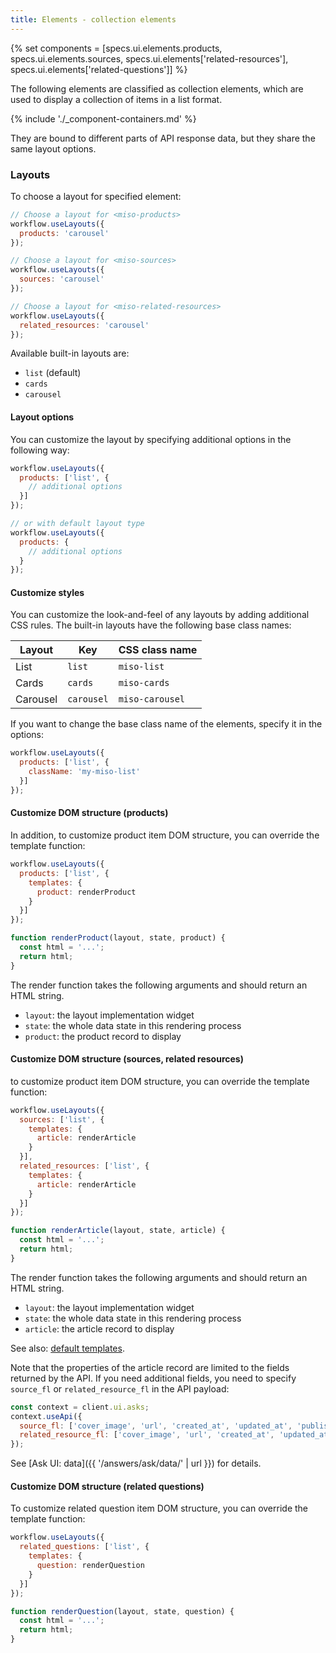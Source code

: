 ```yaml
---
title: Elements - collection elements
---
```


{% set components = [specs.ui.elements.products, specs.ui.elements.sources, specs.ui.elements['related-resources'], specs.ui.elements['related-questions']] %}

The following elements are classified as collection elements, which are used to display a collection of items in a list format.

{% include './_component-containers.md' %}

They are bound to different parts of API response data, but they share the same layout options.

### Layouts

To choose a layout for specified element:

```js
// Choose a layout for <miso-products>
workflow.useLayouts({
  products: 'carousel'
});

// Choose a layout for <miso-sources>
workflow.useLayouts({
  sources: 'carousel'
});

// Choose a layout for <miso-related-resources>
workflow.useLayouts({
  related_resources: 'carousel'
});
```

Available built-in layouts are:

* `list` (default)
* `cards`
* `carousel`

#### Layout options

You can customize the layout by specifying additional options in the following way:

```js
workflow.useLayouts({
  products: ['list', {
    // additional options
  }]
});

// or with default layout type
workflow.useLayouts({
  products: {
    // additional options
  }
});
```

#### Customize styles

You can customize the look-and-feel of any layouts by adding additional CSS rules. The built-in layouts have the following base class names:

<table class="table">
  <thead>
    <tr>
      <th scope="col">Layout</th>
      <th scope="col">Key</th>
      <th scope="col">CSS class name</th>
    </tr>
  </thead>
  <tbody>
    <tr>
      <td>List</td>
      <td><code>list</code></td>
      <td><code>miso-list</code></td>
    </tr>
    <tr>
      <td>Cards</td>
      <td><code>cards</code></td>
      <td><code>miso-cards</code></td>
    </tr>
    <tr>
      <td>Carousel</td>
      <td><code>carousel</code></td>
      <td><code>miso-carousel</code></td>
    </tr>
  </tbody>
</table>

If you want to change the base class name of the elements, specify it in the options:

```js
workflow.useLayouts({
  products: ['list', {
    className: 'my-miso-list'
  }]
});
```

#### Customize DOM structure (products)

In addition, to customize product item DOM structure, you can override the template function:

```js
workflow.useLayouts({
  products: ['list', {
    templates: {
      product: renderProduct
    }
  }]
});

function renderProduct(layout, state, product) {
  const html = '...';
  return html;
}
```

The render function takes the following arguments and should return an HTML string.

* `layout`: the layout implementation widget
* `state`: the whole data state in this rendering process
* `product`: the product record to display

#### Customize DOM structure (sources, related resources)

to customize product item DOM structure, you can override the template function:

```js
workflow.useLayouts({
  sources: ['list', {
    templates: {
      article: renderArticle
    }
  }],
  related_resources: ['list', {
    templates: {
      article: renderArticle
    }
  }]
});

function renderArticle(layout, state, article) {
  const html = '...';
  return html;
}
```

The render function takes the following arguments and should return an HTML string.

* `layout`: the layout implementation widget
* `state`: the whole data state in this rendering process
* `article`: the article record to display

See also: [default templates](https://github.com/MisoAI/miso-client-js-sdk/blob/main/packages/client-sdk-ui/src/layout/templates.js).

Note that the properties of the article record are limited to the fields returned by the API. If you need additional fields, you need to specify `source_fl` or `related_resource_fl` in the API payload:

```js
const context = client.ui.asks;
context.useApi({
  source_fl: ['cover_image', 'url', 'created_at', 'updated_at', 'published_at', 'custom_attributes.my_prop'],
  related_resource_fl: ['cover_image', 'url', 'created_at', 'updated_at', 'published_at', 'custom_attributes.my_prop'],
});
```

See [Ask UI: data]({{ '/answers/ask/data/' | url }}) for details.

#### Customize DOM structure (related questions)

To customize related question item DOM structure, you can override the template function:

```js
workflow.useLayouts({
  related_questions: ['list', {
    templates: {
      question: renderQuestion
    }
  }]
});

function renderQuestion(layout, state, question) {
  const html = '...';
  return html;
}
```
